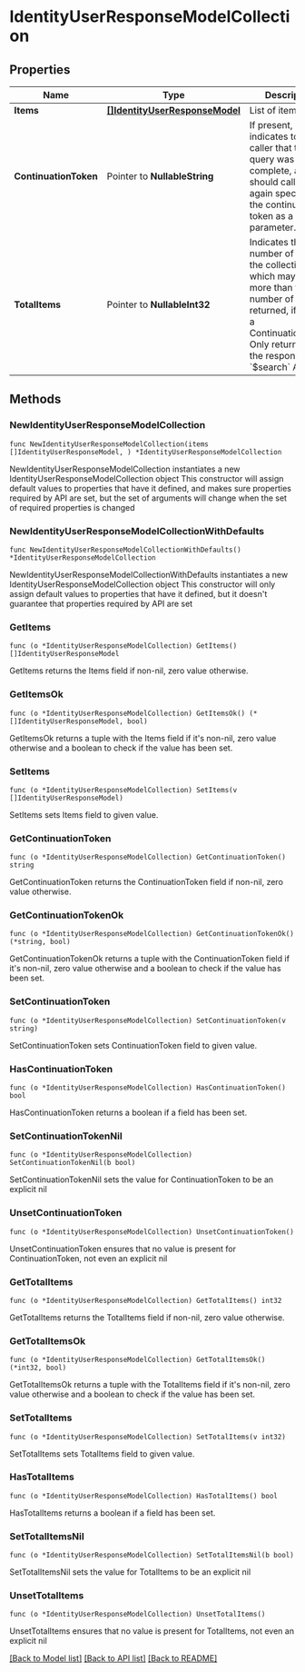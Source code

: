 # IdentityUserResponseModelCollection

## Properties

Name | Type | Description | Notes
------------ | ------------- | ------------- | -------------
**Items** | [**[]IdentityUserResponseModel**](IdentityUserResponseModel.md) | List of items. | 
**ContinuationToken** | Pointer to **NullableString** | If present, indicates to the caller that the query was not complete, and they should call the API again specifying the continuation token as a query parameter. | [optional] 
**TotalItems** | Pointer to **NullableInt32** | Indicates the total number of items in the collection, which may be more than the number of Items returned, if there is a ContinuationToken.  Only returned in the response to &#x60;$search&#x60; APIs. | [optional] 

## Methods

### NewIdentityUserResponseModelCollection

`func NewIdentityUserResponseModelCollection(items []IdentityUserResponseModel, ) *IdentityUserResponseModelCollection`

NewIdentityUserResponseModelCollection instantiates a new IdentityUserResponseModelCollection object
This constructor will assign default values to properties that have it defined,
and makes sure properties required by API are set, but the set of arguments
will change when the set of required properties is changed

### NewIdentityUserResponseModelCollectionWithDefaults

`func NewIdentityUserResponseModelCollectionWithDefaults() *IdentityUserResponseModelCollection`

NewIdentityUserResponseModelCollectionWithDefaults instantiates a new IdentityUserResponseModelCollection object
This constructor will only assign default values to properties that have it defined,
but it doesn't guarantee that properties required by API are set

### GetItems

`func (o *IdentityUserResponseModelCollection) GetItems() []IdentityUserResponseModel`

GetItems returns the Items field if non-nil, zero value otherwise.

### GetItemsOk

`func (o *IdentityUserResponseModelCollection) GetItemsOk() (*[]IdentityUserResponseModel, bool)`

GetItemsOk returns a tuple with the Items field if it's non-nil, zero value otherwise
and a boolean to check if the value has been set.

### SetItems

`func (o *IdentityUserResponseModelCollection) SetItems(v []IdentityUserResponseModel)`

SetItems sets Items field to given value.


### GetContinuationToken

`func (o *IdentityUserResponseModelCollection) GetContinuationToken() string`

GetContinuationToken returns the ContinuationToken field if non-nil, zero value otherwise.

### GetContinuationTokenOk

`func (o *IdentityUserResponseModelCollection) GetContinuationTokenOk() (*string, bool)`

GetContinuationTokenOk returns a tuple with the ContinuationToken field if it's non-nil, zero value otherwise
and a boolean to check if the value has been set.

### SetContinuationToken

`func (o *IdentityUserResponseModelCollection) SetContinuationToken(v string)`

SetContinuationToken sets ContinuationToken field to given value.

### HasContinuationToken

`func (o *IdentityUserResponseModelCollection) HasContinuationToken() bool`

HasContinuationToken returns a boolean if a field has been set.

### SetContinuationTokenNil

`func (o *IdentityUserResponseModelCollection) SetContinuationTokenNil(b bool)`

 SetContinuationTokenNil sets the value for ContinuationToken to be an explicit nil

### UnsetContinuationToken
`func (o *IdentityUserResponseModelCollection) UnsetContinuationToken()`

UnsetContinuationToken ensures that no value is present for ContinuationToken, not even an explicit nil
### GetTotalItems

`func (o *IdentityUserResponseModelCollection) GetTotalItems() int32`

GetTotalItems returns the TotalItems field if non-nil, zero value otherwise.

### GetTotalItemsOk

`func (o *IdentityUserResponseModelCollection) GetTotalItemsOk() (*int32, bool)`

GetTotalItemsOk returns a tuple with the TotalItems field if it's non-nil, zero value otherwise
and a boolean to check if the value has been set.

### SetTotalItems

`func (o *IdentityUserResponseModelCollection) SetTotalItems(v int32)`

SetTotalItems sets TotalItems field to given value.

### HasTotalItems

`func (o *IdentityUserResponseModelCollection) HasTotalItems() bool`

HasTotalItems returns a boolean if a field has been set.

### SetTotalItemsNil

`func (o *IdentityUserResponseModelCollection) SetTotalItemsNil(b bool)`

 SetTotalItemsNil sets the value for TotalItems to be an explicit nil

### UnsetTotalItems
`func (o *IdentityUserResponseModelCollection) UnsetTotalItems()`

UnsetTotalItems ensures that no value is present for TotalItems, not even an explicit nil

[[Back to Model list]](../README.md#documentation-for-models) [[Back to API list]](../README.md#documentation-for-api-endpoints) [[Back to README]](../README.md)


